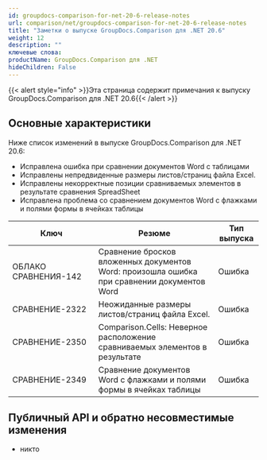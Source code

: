 ```yaml
---
id: groupdocs-comparison-for-net-20-6-release-notes
url: comparison/net/groupdocs-comparison-for-net-20-6-release-notes
title: "Заметки о выпуске GroupDocs.Comparison для .NET 20.6"
weight: 12
description: ""
ключевые слова:
productName: GroupDocs.Comparison для .NET
hideChildren: False
---
```

{{< alert style="info" >}}Эта страница содержит примечания к выпуску GroupDocs.Comparison для .NET 20.6{{< /alert >}}

## Основные характеристики

Ниже список изменений в выпуске GroupDocs.Comparison для .NET 20.6:
* Исправлена ошибка при сравнении документов Word с таблицами
* Исправлены непредвиденные размеры листов/страниц файла Excel.
* Исправлены некорректные позиции сравниваемых элементов в результате сравнения SpreadSheet
* Исправлена проблема со сравнением документов Word с флажками и полями формы в ячейках таблицы
    


| Ключ | Резюме | Тип выпуска |
| --- | --- | --- |
| ОБЛАКО СРАВНЕНИЯ-142 | Сравнение бросков вложенных документов Word: произошла ошибка при сравнении документов Word | Ошибка |
| СРАВНЕНИЕ-2322 | Неожиданные размеры листов/страниц файла Excel. | Ошибка |
| СРАВНЕНИЕ-2350 | Comparison.Cells: Неверное расположение сравниваемых элементов в результате | Ошибка |
| СРАВНЕНИЕ-2349 | Сравнение документов Word с флажками и полями формы в ячейках таблицы | Ошибка |

## Публичный API и обратно несовместимые изменения

* никто


